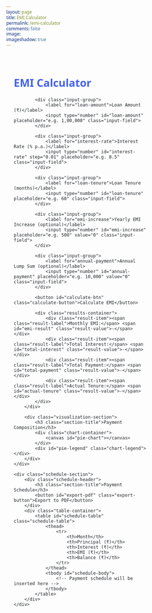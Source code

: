 ```yaml
---
layout: page
title: EMI Calculator
permalink: /emi-calculator
comments: false
image:
imageshadow: true
---
```

<html>
<div id="emi-calculator" class="emi-container">
    <div class="calculator-grid">
        <div class="input-section">
            <h2 class="calculator-title">EMI Calculator</h2>
            
            <div class="input-group">
                <label for="loan-amount">Loan Amount (₹)</label>
                <input type="number" id="loan-amount" placeholder="e.g. 1,00,000" class="input-field">
            </div>
            
            <div class="input-group">
                <label for="interest-rate">Interest Rate (% p.a.)</label>
                <input type="number" id="interest-rate" step="0.01" placeholder="e.g. 8.5" class="input-field">
            </div>
            
            <div class="input-group">
                <label for="loan-tenure">Loan Tenure (months)</label>
                <input type="number" id="loan-tenure" placeholder="e.g. 60" class="input-field">
            </div>
            
            <div class="input-group">
                <label for="emi-increase">Yearly EMI Increase (optional)</label>
                <input type="number" id="emi-increase" placeholder="e.g. 500" value="0" class="input-field">
            </div>
            
            <div class="input-group">
                <label for="annual-payment">Annual Lump Sum (optional)</label>
                <input type="number" id="annual-payment" placeholder="e.g. 10,000" value="0" class="input-field">
            </div>
            
            <button id="calculate-btn" class="calculate-button">Calculate EMI</button>
            
            <div class="results-container">
                <div class="result-item"><span class="result-label">Monthly EMI:</span> <span id="emi-result" class="result-value">-</span></div>
                <div class="result-item"><span class="result-label">Total Interest:</span> <span id="total-interest" class="result-value">-</span></div>
                <div class="result-item"><span class="result-label">Total Payment:</span> <span id="total-payment" class="result-value">-</span></div>
                <div class="result-item"><span class="result-label">Actual Tenure:</span> <span id="actual-tenure" class="result-value">-</span></div>
            </div>
        </div>
        
        <div class="visualization-section">
            <h3 class="section-title">Payment Composition</h3>
            <div class="chart-container">
                <canvas id="pie-chart"></canvas>
            </div>
            <div id="pie-legend" class="chart-legend"></div>
        </div>
    </div>
    
    <div class="schedule-section">
        <div class="schedule-header">
            <h3 class="section-title">Payment Schedule</h3>
            <button id="export-pdf" class="export-button">Export to PDF</button>
        </div>
        <div class="table-container">
            <table id="schedule-table" class="schedule-table">
                <thead>
                    <tr>
                        <th>Month</th>
                        <th>Principal (₹)</th>
                        <th>Interest (₹)</th>
                        <th>EMI (₹)</th>
                        <th>Balance (₹)</th>
                    </tr>
                </thead>
                <tbody id="schedule-body">
                    <!-- Payment schedule will be inserted here -->
                </tbody>
            </table>
        </div>
    </div>
</div>

<!-- Include libraries -->
<script src="https://cdn.jsdelivr.net/npm/chart.js"></script>
<script src="https://cdnjs.cloudflare.com/ajax/libs/jspdf/2.5.1/jspdf.umd.min.js"></script>
<script src="https://cdnjs.cloudflare.com/ajax/libs/jspdf-autotable/3.5.28/jspdf.plugin.autotable.min.js"></script>

<style>
:root {
    --primary-color: #4361ee;
    --secondary-color: #3f37c9;
    --accent-color: #4895ef;
    --light-color: #f8f9fa;
    --dark-color: #212529;
    --success-color: #4cc9f0;
    --danger-color: #f72585;
    --warning-color: #f8961e;
    --border-radius: 8px;
    --box-shadow: 0 4px 6px rgba(0, 0, 0, 0.1);
    --transition: all 0.3s ease;
}

* {
    box-sizing: border-box;
    margin: 0;
    padding: 0;
    font-family: 'Segoe UI', Tahoma, Geneva, Verdana, sans-serif;
}

.emi-container {
    max-width: 1200px;
    margin: 0 auto;
    padding: 20px;
    color: var(--dark-color);
}

.calculator-grid {
    display: grid;
    grid-template-columns: repeat(auto-fit, minmax(300px, 1fr));
    gap: 30px;
    margin-bottom: 30px;
}

.calculator-title {
    color: var(--primary-color);
    margin-bottom: 20px;
    font-size: 1.8rem;
}

.section-title {
    color: var(--secondary-color);
    margin-bottom: 15px;
    font-size: 1.4rem;
}

.input-group {
    margin-bottom: 15px;
}

.input-group label {
    display: block;
    margin-bottom: 5px;
    font-weight: 500;
    color: var(--dark-color);
}

.input-field {
    width: 100%;
    padding: 12px;
    border: 1px solid #ddd;
    border-radius: var(--border-radius);
    font-size: 1rem;
    transition: var(--transition);
}

.input-field:focus {
    outline: none;
    border-color: var(--primary-color);
    box-shadow: 0 0 0 2px rgba(67, 97, 238, 0.2);
}

.calculate-button {
    width: 100%;
    padding: 12px;
    background-color: var(--primary-color);
    color: white;
    border: none;
    border-radius: var(--border-radius);
    font-size: 1rem;
    font-weight: 600;
    cursor: pointer;
    transition: var(--transition);
    margin-top: 10px;
}

.calculate-button:hover {
    background-color: var(--secondary-color);
    box-shadow: var(--box-shadow);
}

.results-container {
    background-color: var(--light-color);
    padding: 20px;
    border-radius: var(--border-radius);
    margin-top: 20px;
}

.result-item {
    display: flex;
    justify-content: space-between;
    margin-bottom: 10px;
    padding-bottom: 10px;
    border-bottom: 1px solid #eee;
}

.result-item:last-child {
    border-bottom: none;
    margin-bottom: 0;
}

.result-label {
    font-weight: 500;
}

.result-value {
    font-weight: 600;
    color: var(--primary-color);
}

.visualization-section {
    background-color: white;
    padding: 20px;
    border-radius: var(--border-radius);
    box-shadow: var(--box-shadow);
    display: flex;
    flex-direction: column;
}

.chart-container {
    position: relative;
    height: 250px;
    width: 100%;
    margin: 0 auto;
}

.chart-legend {
    display: flex;
    justify-content: center;
    gap: 20px;
    margin-top: 15px;
    flex-wrap: wrap;
}

.chart-legend div {
    display: flex;
    align-items: center;
    font-size: 0.9rem;
}

.chart-legend span {
    display: inline-block;
    width: 12px;
    height: 12px;
    margin-right: 5px;
    border-radius: 2px;
}

.schedule-section {
    background-color: white;
    padding: 20px;
    border-radius: var(--border-radius);
    box-shadow: var(--box-shadow);
}

.schedule-header {
    display: flex;
    justify-content: space-between;
    align-items: center;
    margin-bottom: 15px;
    flex-wrap: wrap;
    gap: 10px;
}

.export-button {
    padding: 8px 16px;
    background-color: var(--danger-color);
    color: white;
    border: none;
    border-radius: var(--border-radius);
    font-size: 0.9rem;
    font-weight: 500;
    cursor: pointer;
    transition: var(--transition);
    display: none;
}

.export-button:hover {
    background-color: #d11a6b;
    box-shadow: var(--box-shadow);
}

.table-container {
    overflow-x: auto;
}

.schedule-table {
    width: 100%;
    border-collapse: collapse;
    font-size: 0.9rem;
}

.schedule-table th {
    background-color: var(--primary-color);
    color: white;
    padding: 12px;
    text-align: left;
}

.schedule-table td {
    padding: 10px 12px;
    border-bottom: 1px solid #eee;
}

.schedule-table tr:nth-child(even) {
    background-color: var(--light-color);
}

.schedule-table tr:hover {
    background-color: #e9ecef;
}

/* Responsive adjustments */
@media (max-width: 768px) {
    .calculator-grid {
        grid-template-columns: 1fr;
    }
    
    .calculator-title {
        font-size: 1.5rem;
    }
    
    .section-title {
        font-size: 1.2rem;
    }
    
    .input-field, .calculate-button {
        padding: 10px;
    }
    
    .schedule-table {
        font-size: 0.8rem;
    }
    
    .schedule-table th, .schedule-table td {
        padding: 8px 10px;
    }
}

@media (max-width: 480px) {
    .emi-container {
        padding: 15px;
    }
    
    .chart-legend {
        flex-direction: column;
        gap: 8px;
        align-items: flex-start;
    }
    
    .schedule-header {
        flex-direction: column;
        align-items: flex-start;
    }
    
    .export-button {
        width: 100%;
    }
}
</style>

<script>
// Initialize jsPDF
const { jsPDF } = window.jspdf;

// Format Indian currency with ₹ symbol and commas
function formatINR(amount) {
    return '₹' + amount.toFixed(2).replace(/\d(?=(\d{2})+\d\.)/g, '$&,');
}

// Variables for chart
let pieChart;

document.getElementById('calculate-btn').addEventListener('click', function() {
    // Get input values
    const loanAmount = parseFloat(document.getElementById('loan-amount').value);
    const interestRate = parseFloat(document.getElementById('interest-rate').value) / 100 / 12; // monthly rate
    const loanTenure = parseInt(document.getElementById('loan-tenure').value);
    const emiIncrease = parseFloat(document.getElementById('emi-increase').value) || 0;
    const annualPayment = parseFloat(document.getElementById('annual-payment').value) || 0;
    
    // Validate inputs
    if (isNaN(loanAmount) || isNaN(interestRate) || isNaN(loanTenure)) {
        alert('Please enter valid values for Loan Amount, Interest Rate, and Loan Tenure');
        return;
    }
    
    // Calculate initial EMI
    const emi = calculateEMI(loanAmount, interestRate, loanTenure);
    let principal = loanAmount;
    let totalInterest = 0;
    let actualMonths = 0;
    let currentEMI = emi;
    let schedule = [];
    
    // Generate payment schedule
    for (let month = 1; month <= loanTenure && principal > 0; month++) {
        const interest = principal * interestRate;
        let principalPaid = currentEMI - interest;
        
        // Adjust for final payment
        if (principalPaid > principal) {
            principalPaid = principal;
            currentEMI = principalPaid + interest;
        }
        
        // Check if this is the last month of the year for annual payment
        let annualPaymentThisMonth = 0;
        if (annualPayment > 0 && month % 12 === 0 && month !== loanTenure) {
            annualPaymentThisMonth = Math.min(annualPayment, principal);
            principalPaid += annualPaymentThisMonth;
            currentEMI += annualPaymentThisMonth;
        }
        
        principal -= principalPaid;
        totalInterest += interest;
        actualMonths = month;
        
        schedule.push({
            month,
            principal: principalPaid - annualPaymentThisMonth,
            interest,
            emi: currentEMI - annualPaymentThisMonth,
            annualPayment: annualPaymentThisMonth,
            balance: principal
        });
        
        // Increase EMI at the start of each year (after 12 months)
        if (emiIncrease > 0 && month % 12 === 0) {
            currentEMI += emiIncrease;
        }
    }
    
    // Display results with INR formatting
    document.getElementById('emi-result').textContent = formatINR(emi);
    document.getElementById('total-interest').textContent = formatINR(totalInterest);
    document.getElementById('total-payment').textContent = formatINR(loanAmount + totalInterest);
    document.getElementById('actual-tenure').textContent = `${actualMonths} months (${Math.ceil(actualMonths/12)} years)`;
    
    // Update pie chart
    updatePieChart(loanAmount, totalInterest);
    
    // Display payment schedule
    const scheduleBody = document.getElementById('schedule-body');
    scheduleBody.innerHTML = '';
    
    schedule.forEach(payment => {
        const row = document.createElement('tr');
        
        row.innerHTML = `
            <td>${payment.month}</td>
            <td>${formatINR(payment.principal)}</td>
            <td>${formatINR(payment.interest)}</td>
            <td>${formatINR(payment.emi)}${payment.annualPayment > 0 ? ` (+${formatINR(payment.annualPayment)})` : ''}</td>
            <td>${formatINR(payment.balance)}</td>
        `;
        
        scheduleBody.appendChild(row);
    });
    
    // Show export button
    document.getElementById('export-pdf').style.display = 'block';
    
    // Store schedule data for PDF export
    document.getElementById('export-pdf').onclick = function() {
        exportToPDF(schedule, loanAmount, interestRate * 12 * 100, emi, totalInterest, actualMonths);
    };
});

function calculateEMI(principal, monthlyRate, months) {
    return principal * monthlyRate * Math.pow(1 + monthlyRate, months) / (Math.pow(1 + monthlyRate, months) - 1);
}

function updatePieChart(principal, totalInterest) {
    const ctx = document.getElementById('pie-chart').getContext('2d');
    
    // Destroy previous chart if exists
    if (pieChart) {
        pieChart.destroy();
    }
    
    pieChart = new Chart(ctx, {
        type: 'doughnut',
        data: {
            labels: ['Principal', 'Interest'],
            datasets: [{
                data: [principal, totalInterest],
                backgroundColor: ['#4361ee', '#f72585'],
                borderWidth: 0,
                borderRadius: 6
            }]
        },
        options: {
            responsive: true,
            maintainAspectRatio: false,
            cutout: '65%',
            plugins: {
                legend: {
                    display: false
                },
                tooltip: {
                    callbacks: {
                        label: function(context) {
                            const label = context.label || '';
                            const value = context.raw || 0;
                            const total = context.dataset.data.reduce((a, b) => a + b, 0);
                            const percentage = Math.round((value / total) * 100);
                            return `${label}: ${formatINR(value)} (${percentage}%)`;
                        }
                    }
                }
            }
        }
    });
    
    // Update legend with actual values
    const legendHtml = `
        <div>
            <div><span style="background-color: #4361ee;"></span> 
            Principal: ${formatINR(principal)}</div>
            <div><span style="background-color: #f72585;"></span> 
            Interest: ${formatINR(totalInterest)}</div>
        </div>
    `;
    document.getElementById('pie-legend').innerHTML = legendHtml;
}

function exportToPDF(schedule, loanAmount, annualInterestRate, emi, totalInterest, actualMonths) {
    const doc = new jsPDF();
    
    // Add logo and header
    doc.setFontSize(10);
    doc.setTextColor(100);
    doc.text('Generated by: Your Company Name', 14, 10);
    doc.text('Date: ' + new Date().toLocaleDateString(), 180, 10, { align: 'right' });
    
    // Add title
    doc.setFontSize(18);
    doc.setTextColor(40);
    doc.setFont('helvetica', 'bold');
    doc.text('Loan EMI Payment Schedule', 105, 25, { align: 'center' });
    
    // Add divider line
    doc.setDrawColor(200);
    doc.setLineWidth(0.5);
    doc.line(14, 30, 196, 30);
    
    // Add summary section
    doc.setFontSize(12);
    doc.setTextColor(60);
    doc.setFont('helvetica', 'normal');
    
    const summaryYStart = 40;
    const col1 = 14;
    const col2 = 60;
    const col3 = 120;
    const col4 = 180;
    
    // Summary table headers
    doc.setFillColor(240, 240, 240);
    doc.rect(col1, summaryYStart, 180, 8, 'F');
    doc.setFont('helvetica', 'bold');
    doc.text('Loan Summary', 105, summaryYStart + 6, { align: 'center' });
    
    // Summary content
    doc.setFont('helvetica', 'normal');
    let y = summaryYStart + 16;
    
    doc.text('Loan Amount:', col1, y);
    doc.text(formatINR(loanAmount), col2, y);
    
    doc.text('Interest Rate:', col3, y);
    doc.text(annualInterestRate.toFixed(2) + '% p.a.', col4, y);
    y += 8;
    
    doc.text('Monthly EMI:', col1, y);
    doc.text(formatINR(emi), col2, y);
    
    doc.text('Loan Tenure:', col3, y);
    doc.text(`${actualMonths} months (${Math.ceil(actualMonths/12)} years)`, col4, y);
    y += 8;
    
    doc.text('Total Interest:', col1, y);
    doc.text(formatINR(totalInterest), col2, y);
    
    doc.text('Total Payment:', col3, y);
    doc.text(formatINR(loanAmount + totalInterest), col4, y);
    y += 12;
    
    // Add payment composition section
    doc.setFont('helvetica', 'bold');
    doc.text('Payment Composition', 105, y, { align: 'center' });
    y += 10;
    
    // Simple representation of pie chart data
    doc.setFontSize(10);
    doc.setFillColor(67, 97, 238);
    doc.rect(80, y, 10, 10, 'F');
    doc.setTextColor(0, 0, 0);
    doc.text('Principal: ' + formatINR(loanAmount), 95, y + 8);
    
    doc.setFillColor(247, 37, 133);
    doc.rect(80, y + 15, 10, 10, 'F');
    doc.text('Interest: ' + formatINR(totalInterest), 95, y + 23);
    y += 30;
    
    // Add payment schedule section header
    doc.setFillColor(240, 240, 240);
    doc.rect(col1, y, 180, 8, 'F');
    doc.setFont('helvetica', 'bold');
    doc.text('Payment Schedule', 105, y + 6, { align: 'center' });
    y += 10;
    
    // Prepare data for the table with INR formatting
    const tableData = schedule.map(payment => [
        payment.month,
        formatINR(payment.principal),
        formatINR(payment.interest),
        payment.annualPayment > 0 
            ? `${formatINR(payment.emi + payment.annualPayment)}\n(+${formatINR(payment.annualPayment)})`
            : formatINR(payment.emi),
        formatINR(payment.balance)
    ]);
    
    // Add the payment schedule table
    doc.autoTable({
        startY: y,
        head: [['Month', 'Principal (₹)', 'Interest (₹)', 'EMI (₹)', 'Balance (₹)']],
        body: tableData,
        margin: { top: y },
        styles: { 
            fontSize: 8,
            cellPadding: 3,
            overflow: 'linebreak'
        },
        headStyles: {
            fillColor: [67, 97, 238],
            textColor: [255, 255, 255],
            fontStyle: 'bold',
            fontSize: 9
        },
        alternateRowStyles: {
            fillColor: [245, 245, 245]
        },
        columnStyles: {
            0: { cellWidth: 15, halign: 'center' },
            1: { cellWidth: 30, halign: 'right' },
            2: { cellWidth: 30, halign: 'right' },
            3: { cellWidth: 45, halign: 'right' },
            4: { cellWidth: 30, halign: 'right' }
        },
        theme: 'grid',
        tableLineColor: [220, 220, 220],
        tableLineWidth: 0.1
    });
    
    // Add footer
    const pageCount = doc.internal.getNumberOfPages();
    for(let i = 1; i <= pageCount; i++) {
        doc.setPage(i);
        doc.setFontSize(8);
        doc.setTextColor(100);
        doc.text(`Page ${i} of ${pageCount}`, 105, 285, { align: 'center' });
        doc.text('Confidential - For customer use only', 105, 290, { align: 'center' });
    }
    </html>
    
    // Save the PDF
    doc.save(`EMI_Schedule_${new Date().toISOString().slice(0,10)}.pdf`);
}
</script>

